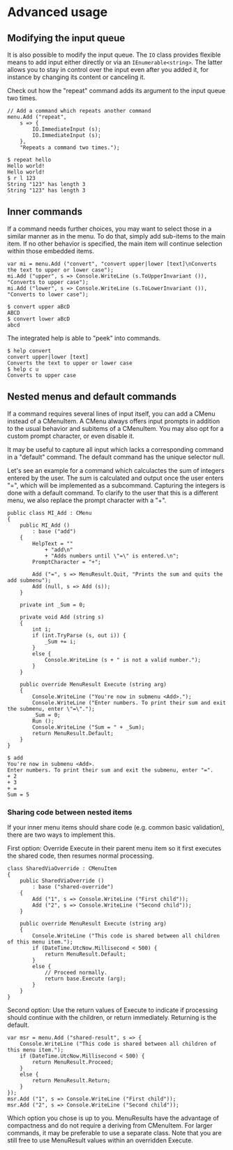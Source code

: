 # Advanced usage

## Modifying the input queue

It is also possible to modify the input queue. The `IO` class provides flexible means to add input either directly or via an `IEnumerable<string>`. The latter allows you to stay in control over the input even after you added it, for instance by changing its content or canceling it.

Check out how the "repeat" command adds its argument to the input queue two times.

	// Add a command which repeats another command
	menu.Add ("repeat",
		s => {
			IO.ImmediateInput (s);
			IO.ImmediateInput (s);
		},
		"Repeats a command two times.");

	$ repeat hello
	Hello world!
	Hello world!
	$ r l 123
	String "123" has length 3
	String "123" has length 3



## Inner commands

If a command needs further choices, you may want to select those in a similar manner as in the menu. To do that, simply add sub-items to the main item. If no other behavior is specified, the main item will continue selection within those embedded items.

	var mi = menu.Add ("convert", "convert upper|lower [text]\nConverts the text to upper or lower case");
	mi.Add ("upper", s => Console.WriteLine (s.ToUpperInvariant ()), "Converts to upper case");
	mi.Add ("lower", s => Console.WriteLine (s.ToLowerInvariant ()), "Converts to lower case");

	$ convert upper aBcD
	ABCD
	$ convert lower aBcD
	abcd

The integrated help is able to "peek" into commands.

	$ help convert
	convert upper|lower [text]
	Converts the text to upper or lower case
	$ help c u
	Converts to upper case



## Nested menus and default commands

If a command requires several lines of input itself, you can add a CMenu instead of a CMenuItem. A CMenu always offers input prompts in addition to the usual behavior and subitems of a CMenuItem. You may also opt for a custom prompt character, or even disable it.

It may be useful to capture all input which lacks a corresponding command in a "default" command. The default command has the unique selector null.

Let's see an example for a command which calculactes the sum of integers entered by the user. The sum is calculated and output once the user enters "=", which will be implemented as a subcommand. Capturing the integers is done with a default command. To clarify to the user that this is a different menu, we also replace the prompt character with a "+".

	public class MI_Add : CMenu
	{
		public MI_Add ()
			: base ("add")
		{
			HelpText = ""
				+ "add\n"
				+ "Adds numbers until \"=\" is entered.\n";
			PromptCharacter = "+";

			Add ("=", s => MenuResult.Quit, "Prints the sum and quits the add submenu");
			Add (null, s => Add (s));
		}

		private int _Sum = 0;

		private void Add (string s)
		{
			int i;
			if (int.TryParse (s, out i)) {
				_Sum += i;
			}
			else {
				Console.WriteLine (s + " is not a valid number.");
			}
		}

		public override MenuResult Execute (string arg)
		{
			Console.WriteLine ("You're now in submenu <Add>.");
			Console.WriteLine ("Enter numbers. To print their sum and exit the submenu, enter \"=\".");
			_Sum = 0;
			Run ();
			Console.WriteLine ("Sum = " + _Sum);
			return MenuResult.Default;
		}
	}

	$ add
	You're now in submenu <Add>.
	Enter numbers. To print their sum and exit the submenu, enter "=".
	+ 2
	+ 3
	+ =
	Sum = 5

### Sharing code between nested items

If your inner menu items should share code (e.g. common basic validation), there are two ways to implement this.

First option: Override Execute in their parent menu item so it first executes the shared code, then resumes normal processing.

	class SharedViaOverride : CMenuItem
	{
		public SharedViaOverride ()
			: base ("shared-override")
		{
			Add ("1", s => Console.WriteLine ("First child"));
			Add ("2", s => Console.WriteLine ("Second child"));
		}

		public override MenuResult Execute (string arg)
		{
			Console.WriteLine ("This code is shared between all children of this menu item.");
			if (DateTime.UtcNow.Millisecond < 500) {
				return MenuResult.Default;
			}
			else {
				// Proceed normally.
				return base.Execute (arg);
			}
		}
	}

Second option: Use the return values of Execute to indicate if processing should continue with the children, or return immediately. Returning is the default.

	var msr = menu.Add ("shared-result", s => {
		Console.WriteLine ("This code is shared between all children of this menu item.");
		if (DateTime.UtcNow.Millisecond < 500) {
			return MenuResult.Proceed;
		}
		else {
			return MenuResult.Return;
		}
	});
	msr.Add ("1", s => Console.WriteLine ("First child"));
	msr.Add ("2", s => Console.WriteLine ("Second child"));

Which option you chose is up to you. MenuResults have the advantage of compactness and do not require a deriving from CMenuItem. For larger commands, it may be preferable to use a separate class. Note that you are still free to use MenuResult values within an overridden Execute.

